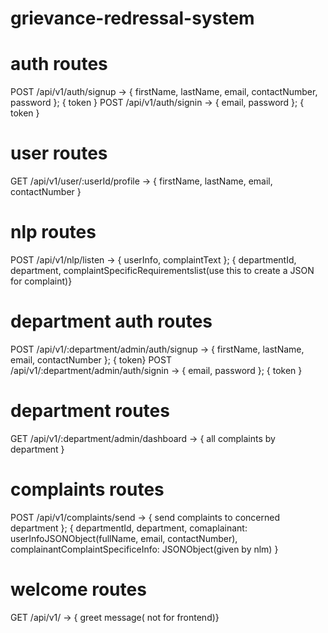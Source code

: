 # grievance-redressal-system


# auth routes 
POST /api/v1/auth/signup -> { firstName, lastName, email, contactNumber, password }; { token }
POST /api/v1/auth/signin -> { email, password }; { token }

# user routes
GET /api/v1/user/:userId/profile -> { firstName, lastName, email, contactNumber }

# nlp routes
POST /api/v1/nlp/listen -> { userInfo, complaintText }; 
                           { departmentId, department, complaintSpecificRequirementslist(use this to create a JSON for complaint)} 

# department auth routes
POST /api/v1/:department/admin/auth/signup -> { firstName, lastName, email, contactNumber }; { token}
POST /api/v1/:department/admin/auth/signin -> { email, password }; { token }

# department routes
GET /api/v1/:department/admin/dashboard -> { all complaints by department }

# complaints routes
POST /api/v1/complaints/send -> { send complaints to concerned department }; 
                                { departmentId, department, comaplainant: userInfoJSONObject(fullName, email, contactNumber), 
                                complainantComplaintSpecificeInfo: JSONObject(given by nlm) }

# welcome routes
GET /api/v1/ -> { greet message( not for frontend)}



